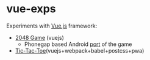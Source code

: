 # vue-exps
Experiments with <a href='https://vuejs.org/'>Vue.js</a> framework:
- <a href="https://es-repo.github.io/vue-exps/game2048/index.html">2048 Game</a> (vuejs)
  - Phonegap based Android <a href="https://play.google.com/store/apps/details?id=com.a1.shift_a_bit_2048_game">port</a> of the game
- <a href="https://es-repo.github.io/vue-exps/tic-tac-toe/index.html">Tic-Tac-Toe</a>(vuejs+webpack+babel+postcss+pwa)
